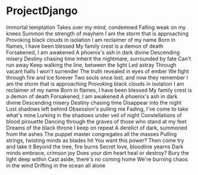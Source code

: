 # ProjectDjango

Immortal temptation
Takes over my mind, condemned
Falling weak on my knees
Summon the strength of mayhem
I am the storm that is approaching
Provoking black clouds in isolation
I am reclaimer of my name
Born in flames, I have been blessed
My family crest is a demon of death
Forsakened, I am awakened
A phoenix's ash in dark divine
Descending misery
Destiny chasing time
Inherit the nightmare, surrounded by fate
Can't run away
Keep walking the line, between the light
Led astray
Through vacant halls I won't surrender
The truth revealed in eyes of ember
We fight through fire and ice forever
Two souls once lost, and now they remember
I am the storm that is approaching
Provoking black clouds in isolation
I am reclaimer of my name
Born in flames, I have been blessed
My family crest is a demon of death
Forsakened, I am awakened
A phoenix's ash in dark divine
Descending misery
Destiny chasing time
Disappear into the night
Lost shadows left behind
Obsession's pulling me
Fading, I've come to take what's mine
Lurking in the shadows under veil of night
Constellations of blood pirouette
Dancing through the graves of those who stand at my feet
Dreams of the black throne I keep on repeat
A derelict of dark, summoned from the ashes
The puppet master congregates all the masses
Pulling strings, twisting minds as blades hit
You want this power? Then come try and take it
Beyond the tree, fire burns
Secret love, bloodline yearns
Dark minds embrace, crimson joy
Does your dim heart heal or destroy?
Bury the light deep within
Cast aside, there's no coming home
We're burning chaos in the wind
Drifting in the ocean all alone
